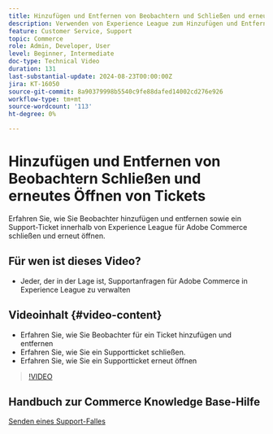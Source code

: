 ```yaml
---
title: Hinzufügen und Entfernen von Beobachtern und Schließen und erneutes Öffnen eines Support-Tickets
description: Verwenden von Experience League zum Hinzufügen und Entfernen von Beobachtern sowie zum Schließen und erneuten Öffnen eines Support-Tickets
feature: Customer Service, Support
topic: Commerce
role: Admin, Developer, User
level: Beginner, Intermediate
doc-type: Technical Video
duration: 131
last-substantial-update: 2024-08-23T00:00:00Z
jira: KT-16050
source-git-commit: 8a90379998b5540c9fe88dafed14002cd276e926
workflow-type: tm+mt
source-wordcount: '113'
ht-degree: 0%

---
```



# Hinzufügen und Entfernen von Beobachtern Schließen und erneutes Öffnen von Tickets

Erfahren Sie, wie Sie Beobachter hinzufügen und entfernen sowie ein Support-Ticket innerhalb von Experience League für Adobe Commerce schließen und erneut öffnen.

## Für wen ist dieses Video?

* Jeder, der in der Lage ist, Supportanfragen für Adobe Commerce in Experience League zu verwalten

## Videoinhalt {#video-content}

* Erfahren Sie, wie Sie Beobachter für ein Ticket hinzufügen und entfernen
* Erfahren Sie, wie Sie ein Supportticket schließen.
* Erfahren Sie, wie Sie ein Supportticket erneut öffnen

>[!VIDEO](https://video.tv.adobe.com/v/3433082?learn=on)

## Handbuch zur Commerce Knowledge Base-Hilfe

[Senden eines Support-Falles](https://experienceleague.adobe.com/en/docs/commerce-knowledge-base/kb/help-center-guide/magento-help-center-user-guide#support-case)
